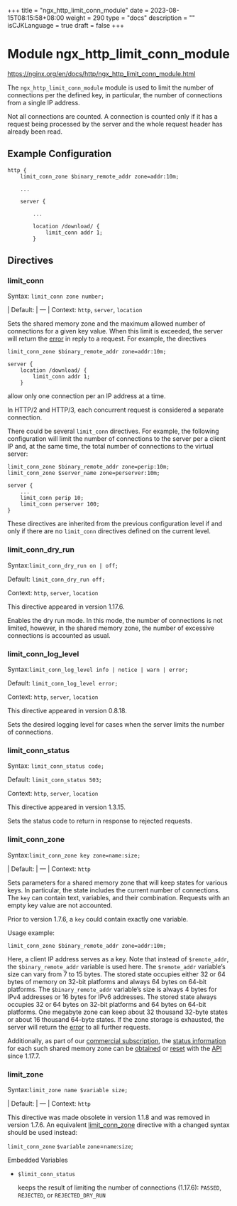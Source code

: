 +++
title = "ngx_http_limit_conn_module"
date = 2023-08-15T08:15:58+08:00
weight = 290
type = "docs"
description = ""
isCJKLanguage = true
draft = false
+++

# Module ngx_http_limit_conn_module

https://nginx.org/en/docs/http/ngx_http_limit_conn_module.html



The `ngx_http_limit_conn_module` module is used to limit the number of connections per the defined key, in particular, the number of connections from a single IP address.

Not all connections are counted. A connection is counted only if it has a request being processed by the server and the whole request header has already been read.



## Example Configuration



```
http {
    limit_conn_zone $binary_remote_addr zone=addr:10m;

    ...

    server {

        ...

        location /download/ {
            limit_conn addr 1;
        }
```





## Directives



### limit_conn

  Syntax:  `limit_conn zone number;`

| Default: | —                            |
  Context: `http`, `server`, `location`


Sets the shared memory zone and the maximum allowed number of connections for a given key value. When this limit is exceeded, the server will return the [error](https://nginx.org/en/docs/http/ngx_http_limit_conn_module.html#limit_conn_status) in reply to a request. For example, the directives

```
limit_conn_zone $binary_remote_addr zone=addr:10m;

server {
    location /download/ {
        limit_conn addr 1;
    }
```

allow only one connection per an IP address at a time.

In HTTP/2 and HTTP/3, each concurrent request is considered a separate connection.



There could be several `limit_conn` directives. For example, the following configuration will limit the number of connections to the server per a client IP and, at the same time, the total number of connections to the virtual server:

```
limit_conn_zone $binary_remote_addr zone=perip:10m;
limit_conn_zone $server_name zone=perserver:10m;

server {
    ...
    limit_conn perip 10;
    limit_conn perserver 100;
}
```



These directives are inherited from the previous configuration level if and only if there are no `limit_conn` directives defined on the current level.



### limit_conn_dry_run

  Syntax:`limit_conn_dry_run on | off;`

  Default: `limit_conn_dry_run off;`

  Context: `http`, `server`, `location`


This directive appeared in version 1.17.6.

Enables the dry run mode. In this mode, the number of connections is not limited, however, in the shared memory zone, the number of excessive connections is accounted as usual.



### limit_conn_log_level

  Syntax:`limit_conn_log_level info | notice | warn | error;`

  Default: `limit_conn_log_level error;`

  Context: `http`, `server`, `location`


This directive appeared in version 0.8.18.

Sets the desired logging level for cases when the server limits the number of connections.



### limit_conn_status

  Syntax:  `limit_conn_status code;`

  Default: `limit_conn_status 503;`

  Context: `http`, `server`, `location`


This directive appeared in version 1.3.15.

Sets the status code to return in response to rejected requests.



### limit_conn_zone

  Syntax:`limit_conn_zone key zone=name:size;`

| Default: | —                                     |
  Context: `http`


Sets parameters for a shared memory zone that will keep states for various keys. In particular, the state includes the current number of connections. The `key` can contain text, variables, and their combination. Requests with an empty key value are not accounted.

Prior to version 1.7.6, a `key` could contain exactly one variable.

Usage example:

```
limit_conn_zone $binary_remote_addr zone=addr:10m;
```

Here, a client IP address serves as a key. Note that instead of `$remote_addr`, the `$binary_remote_addr` variable is used here. The `$remote_addr` variable’s size can vary from 7 to 15 bytes. The stored state occupies either 32 or 64 bytes of memory on 32-bit platforms and always 64 bytes on 64-bit platforms. The `$binary_remote_addr` variable’s size is always 4 bytes for IPv4 addresses or 16 bytes for IPv6 addresses. The stored state always occupies 32 or 64 bytes on 32-bit platforms and 64 bytes on 64-bit platforms. One megabyte zone can keep about 32 thousand 32-byte states or about 16 thousand 64-byte states. If the zone storage is exhausted, the server will return the [error](https://nginx.org/en/docs/http/ngx_http_limit_conn_module.html#limit_conn_status) to all further requests.



Additionally, as part of our [commercial subscription](http://nginx.com/products/), the [status information](https://nginx.org/en/docs/http/ngx_http_api_module.html#http_limit_conns_) for each such shared memory zone can be [obtained](https://nginx.org/en/docs/http/ngx_http_api_module.html#getHttpLimitConnZone) or [reset](https://nginx.org/en/docs/http/ngx_http_api_module.html#deleteHttpLimitConnZoneStat) with the [API](https://nginx.org/en/docs/http/ngx_http_api_module.html) since 1.17.7.





### limit_zone

  Syntax:`limit_zone name $variable size;`

| Default: | —                                 |
  Context: `http`


This directive was made obsolete in version 1.1.8 and was removed in version 1.7.6. An equivalent [limit_conn_zone](https://nginx.org/en/docs/http/ngx_http_limit_conn_module.html#limit_conn_zone) directive with a changed syntax should be used instead:

`limit_conn_zone` `$variable` `zone`=`name`:`size`;





Embedded Variables



- `$limit_conn_status`

  keeps the result of limiting the number of connections (1.17.6): `PASSED`, `REJECTED`, or `REJECTED_DRY_RUN`